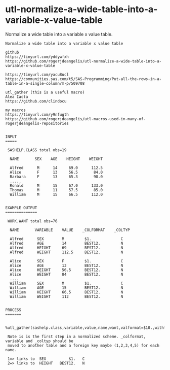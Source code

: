 # utl-normalize-a-wide-table-into-a-variable-x-value-table
Normalize a wide table into a variable x value table.

    Normalize a wide table into a variable x value table                                                          
                                                                                                                  
    github                                                                                                        
    https://tinyurl.com/yddywfxh                                                                                  
    https://github.com/rogerjdeangelis/utl-normalize-a-wide-table-into-a-variable-x-value-table                   
                                                                                                                  
    https://tinyurl.com/yacu8ucl                                                                                  
    https://communities.sas.com/t5/SAS-Programming/Put-all-the-rows-in-a-table-in-a-single-column/m-p/509708      
                                                                                                                  
    utl_gather (this is a useful macro)                                                                           
    Alea Iacta                                                                                                    
    https://github.com/clindocu                                                                                   
                                                                                                                  
    my macros                                                                                                     
    https://tinyurl.com/y9nfugth                                                                                  
    https://github.com/rogerjdeangelis/utl-macros-used-in-many-of-rogerjdeangelis-repositories                    
                                                                                                                  
                                                                                                                  
    INPUT                                                                                                         
    =====                                                                                                         
                                                                                                                  
     SASHELP.CLASS total obs=19                                                                                   
                                                                                                                  
      NAME       SEX    AGE    HEIGHT    WEIGHT                                                                   
                                                                                                                  
      Alfred      M      14     69.0      112.5                                                                   
      Alice       F      13     56.5       84.0                                                                   
      Barbara     F      13     65.3       98.0                                                                   
      .....                                                                                                       
      Ronald      M      15     67.0      133.0                                                                   
      Thomas      M      11     57.5       85.0                                                                   
      William     M      15     66.5      112.0                                                                   
                                                                                                                  
                                                                                                                  
    EXAMPLE OUTPUT                                                                                                
    ==============                                                                                                
                                                                                                                  
     WORK.WANT total obs=76                                                                                       
                                                                                                                  
      NAME       VARIABLE    VALUE    _COLFORMAT    _COLTYP                                                       
                                                                                                                  
      Alfred      SEX        M         $1.             C                                                          
      Alfred      AGE        14        BEST12.         N                                                          
      Alfred      HEIGHT     69        BEST12.         N                                                          
      Alfred      WEIGHT     112.5     BEST12.         N                                                          
                                                                                                                  
      Alice       SEX        F         $1.             C                                                          
      Alice       AGE        13        BEST12.         N                                                          
      Alice       HEIGHT     56.5      BEST12.         N                                                          
      Alice       WEIGHT     84        BEST12.         N                                                          
      ....                                                                                                        
      William     SEX        M         $1.             C                                                          
      William     AGE        15        BEST12.         N                                                          
      William     HEIGHT     66.5      BEST12.         N                                                          
      William     WEIGHT     112       BEST12.         N                                                          
                                                                                                                  
                                                                                                                  
    PROCESS                                                                                                       
    =======                                                                                                       
                                                                                                                  
     %utl_gather(sashelp.class,variable,value,name,want,valformat=$10.,withformats=Y);                            
                                                                                                                  
     Note is is the first step in a normalized scheme. _colformat, variable and _coltyp should be                 
     moved to another table and a foreign key maybe (1,2,3,4,5) for each name.                                    
                                                                                                                  
     1=> links to  SEX          $1.   C                                                                           
     2=> links to  HEIGHT   BEST12.   N                                                                           
                                                                                                                  
                                                                                                                  
